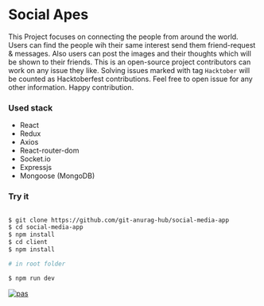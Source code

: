 # Social Apes

This Project focuses on connecting the people from around the world. Users can find the people wih their same interest send them friend-request & messages. Also users can post the images and their thoughts which will be shown to their friends. This is an open-source project contributors can work on any issue they like. Solving issues marked with tag `Hacktober` will be counted as Hacktoberfest contributions. Feel free to open issue for any other information.
Happy contribution.

### Used stack 

- React
- Redux
- Axios
- React-router-dom
- Socket.io
- Expressjs
- Mongoose (MongoDB)

### Try it

```sh

$ git clone https://github.com/git-anurag-hub/social-media-app
$ cd social-media-app
$ npm install
$ cd client
$ npm install

# in root folder 

$ npm run dev

```
[![pas](https://img.shields.io/static/v1?&message=ProgressiveApp.Store&color=74b9ff&style=flat&label=Follow%20Social%20Apes%20at)](https://progressiveapp.store/pwa/Social-Apes)
